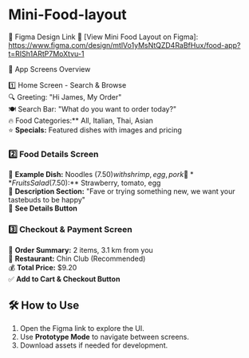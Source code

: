 # Mini-Food-layout

🔗 Figma Design Link
🔗 [View Mini Food Layout on Figma]: https://www.figma.com/design/mtlVo1yMsNtQZD4RaBfHux/food-app?t=RISh1ARtP7MoXtvu-1

📖 App Screens Overview  

1️⃣ Home Screen - Search & Browse  
🔍 Greeting: "Hi James, My Order"  
🍽 Search Bar: "What do you want to order today?"  
🔥 Food Categories:** All, Italian, Thai, Asian  
⭐ **Specials:** Featured dishes with images and pricing  

### **2️⃣ Food Details Screen**  
🍜 **Example Dish:** Noodles ($7.50) with shrimp, egg, pork  
🥗 **Fruits Salad ($7.50):** Strawberry, tomato, egg  
📖 **Description Section:** "Fave or trying something new, we want your tastebuds to be happy"  
📌 **See Details Button**  

### **3️⃣ Checkout & Payment Screen**  
🛒 **Order Summary:** 2 items, 3.1 km from you  
🏡 **Restaurant:** Chin Club (Recommended)  
💰 **Total Price:** $9.20  
✅ **Add to Cart & Checkout Button**  

## **🛠 How to Use**  
1. Open the Figma link to explore the UI.  
2. Use **Prototype Mode** to navigate between screens.  
3. Download assets if needed for development.  


